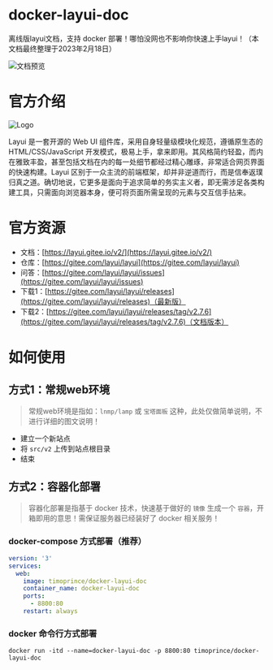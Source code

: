 # docker-layui-doc

离线版layui文档，支持 docker 部署！哪怕没网也不影响你快速上手layui！（本文档最终整理于2023年2月18日）

![文档预览](https://ghproxy.com/https://raw.githubusercontent.com/timoprince/docker-layui-doc/main/public/images/Snipaste_2023-02-18_13-31-29.png)

# 官方介绍

![Logo](https://ghproxy.com/https://raw.githubusercontent.com/timoprince/docker-layui-doc/main/public/images/logo-2.png)

Layui 是一套开源的 Web UI 组件库，采用自身轻量级模块化规范，遵循原生态的 HTML/CSS/JavaScript 开发模式，极易上手，拿来即用。其风格简约轻盈，而内在雅致丰盈，甚至包括文档在内的每一处细节都经过精心雕琢，非常适合网页界面的快速构建。Layui 区别于一众主流的前端框架，却并非逆道而行，而是信奉返璞归真之道。确切地说，它更多是面向于追求简单的务实主义者，即无需涉足各类构建工具，只需面向浏览器本身，便可将页面所需呈现的元素与交互信手拈来。

# 官方资源

* 文档：[https://layui.gitee.io/v2/](https://layui.gitee.io/v2/)
* 仓库：[https://gitee.com/layui/layui](https://gitee.com/layui/layui)
* 问答：[https://gitee.com/layui/layui/issues](https://gitee.com/layui/layui/issues)
* 下载1：[https://gitee.com/layui/layui/releases](https://gitee.com/layui/layui/releases)（最新版）
* 下载2：[https://gitee.com/layui/layui/releases/tag/v2.7.6](https://gitee.com/layui/layui/releases/tag/v2.7.6)（文档版本）

# 如何使用

## 方式1：常规web环境

> 常规web环境是指如：`lnmp/lamp` 或 `宝塔面板` 这种，此处仅做简单说明，不进行详细的图文说明！

* 建立一个新站点
* 将 `src/v2` 上传到站点根目录
* 结束

## 方式2：容器化部署

> 容器化部署是指基于 docker 技术，快速基于做好的 `镜像` 生成一个 `容器`，开箱即用的意思！需保证服务器已经装好了 docker 相关服务！

### docker-compose 方式部署（推荐）

```yml
version: '3'
services:
  web:
    image: timoprince/docker-layui-doc
    container_name: docker-layui-doc
    ports:
      - 8800:80
    restart: always
```

### docker 命令行方式部署

```shell
docker run -itd --name=docker-layui-doc -p 8800:80 timoprince/docker-layui-doc
```

